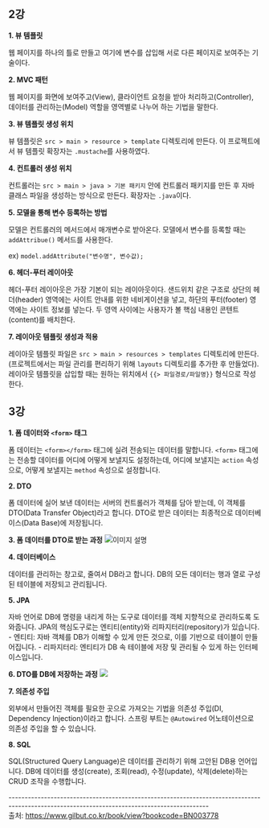 <h2>2강</h2>
<strong>1. 뷰 템플릿</strong><br>
<p>웹 페이지를 하나의 틀로 만들고 여기에 변수를 삽입해 서로 다른 페이지로 보여주는 기술이다.</p>

<strong>2. MVC 패턴</strong><br>
<p>웹 페이지를 화면에 보여주고(View), 클라이언트 요청을 받아 처리하고(Controller), 데이터를 관리하는(Model) 역할을 영역별로 나누어 하는 기법을 말한다.</p>

<strong>3. 뷰 템플릿 생성 위치</strong><br>
<p>뷰 템플릿은 <code>src > main > resource > template</code> 디렉토리에 만든다. 이 프로젝트에서 뷰 템플릿 확장자는 <code>.mustache</code>를 사용하였다.</p>

<strong>4. 컨트롤러 생성 위치</strong><br>
<p>컨트롤러는 <code>src > main > java > 기본 패키지</code> 안에 컨트롤러 패키지를 만든 후 자바 클래스 파일을 생성하는 방식으로 만든다. 확장자는 <code>.java</code>이다.</p>

<strong>5. 모델을 통해 변수 등록하는 방법</strong><br>
<p>모델은 컨트롤러의 메서드에서 매개변수로 받아온다. 모델에서 변수를 등록할 때는 <code>addAttribue()</code> 메서드를 사용한다.</p>
<p>ex) <code>model.addAttribute("변수명", 변수값);</code></p>

<strong>6. 헤더-푸터 레이아웃</strong><br>
<p>헤더-푸터 레이아웃은 가장 기본이 되는 레이아웃이다. 샌드위치 같은 구조로 상단의 헤더(header) 영역에는 사이트 안내를 위한 네비게이션을 넣고, 하단의 푸터(footer) 영역에는 사이트 정보를 넣는다. 두 영역 사이에는 사용자가 볼 핵심 내용인 콘텐트(content)를 배치한다.</p>

<strong>7. 레이아웃 템플릿 생성과 적용</strong><br>
<p>레이아웃 템플릿 파일은 <code>src > main > resources > templates</code> 디렉토리에 만든다. (프로젝트에서는 파일 관리를 편리하기 위해 <code>layouts</code> 디렉토리를 추가한 후 만들었다).<br>
레이아웃 템플릿을 삽입할 때는 원하는 위치에서 <code>{{> 파일경로/파일명}}</code> 형식으로 작성한다.</p>

<h2>3강</h2>

<strong>1. 폼 데이터와 <code>&lt;form&gt;</code> 태그</strong>
<p>폼 데이터는 <code>&lt;form&gt;&lt;/form&gt;</code> 태그에 실려 전송되는 데이터를 말합니다. <code>&lt;form&gt;</code> 태그에는 전송할 데이터를 어디에 어떻게 보낼지도 설정하는데, 어디에 보낼지는 <code>action</code> 속성으로, 어떻게 보낼지는 <code>method</code> 속성으로 설정합니다.</p>

<strong>2. DTO</strong>
<p>폼 데이터에 실어 보낸 데이터는 서버의 컨트롤러가 객체를 담아 받는데, 이 객체를 DTO(Data Transfer Object)라고 합니다. DTO로 받은 데이터는 최종적으로 데이터베이스(Data Base)에 저장됩니다.</p>

<strong>3. 폼 데이터를 DTO로 받는 과정</strong>
<img src="https://github.com/whatisyourcode/StudyForSpring/assets/87058844/de864f71-69be-44ba-a16b-da335195c87a.png" alt="이미지 설명">

<strong>4. 데이터베이스</strong>
<p>데이터를 관리하는 창고로, 줄여서 DB라고 합니다. DB의 모든 데이터는 행과 열로 구성된 테이블에 저장되고 관리됩니다.</p>

<strong>5. JPA</strong>
<p>자바 언어로 DB에 명령을 내리게 하는 도구로 데이터를 객체 지향적으로 관리하도록 도와줍니다. JPA의 핵심도구로는 엔티티(entity)와 리파지터리(repository)가 있습니다.
- 엔티티: 자바 객체를 DB가 이해할 수 있게 만든 것으로, 이를 기반으로 테이블이 만들어집니다.
- 리파지터리: 엔티티가 DB 속 테이블에 저장 및 관리될 수 있게 하는 인터페이스입니다.</p>

<strong>6. DTO를 DB에 저장하는 과정</strong>
<img src="https://github.com/whatisyourcode/StudyForSpring/assets/87058844/97233979-8cdc-460d-9805-e7764f0ba9c1">

<strong>7. 의존성 주입</strong>
<p>외부에서 만들어진 객체를 필요한 곳으로 가져오는 기법을 의존성 주입(DI, Dependency Injection)이라고 합니다. 스프링 부트는 <code>@Autowired</code> 어노테이션으로 의존성 주입을 할 수 있습니다.</p>

<strong>8. SQL</strong>
<p>SQL(Structured Query Language)은 데이터를 관리하기 위해 고안된 DB용 언어입니다. DB에 데이터를 생성(create), 조회(read), 수정(update), 삭제(delete)하는 CRUD 조작을 수행합니다.</p>


--------------------------------------------------------------------------------------------------------------------------------------------<br>
출처: https://www.gilbut.co.kr/book/view?bookcode=BN003778
